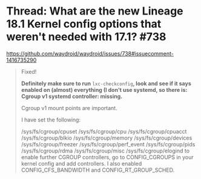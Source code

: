 
# Thread: What are the new Lineage 18.1 Kernel config options that weren't needed with 17.1? #738
https://github.com/waydroid/waydroid/issues/738#issuecomment-1416735290
>Fixed!
>
>**Definitely make sure to run** `lxc-checkconfig`**, look and see if it says enabled on (almost) everything (I don't use systemd, so there is: Cgroup v1 systemd controller: missing.**
>
>Cgroup v1 mount points are important.
>
>I have set the following:
>
>/sys/fs/cgroup/cpuset
>/sys/fs/cgroup/cpu
>/sys/fs/cgroup/cpuacct
>/sys/fs/cgroup/blkio
>/sys/fs/cgroup/memory
>/sys/fs/cgroup/devices
>/sys/fs/cgroup/freezer
>/sys/fs/cgroup/perf_event
>/sys/fs/cgroup/pids
>/sys/fs/cgroup/rdma
>/sys/fs/cgroup/misc
>/sys/fs/cgroup/elogind
>to enable further CGROUP controllers, go to CONFIG_CGROUPS in your kernel config and add controllers.
>I also enabled CONFIG_CFS_BANDWIDTH and CONFIG_RT_GROUP_SCHED.

